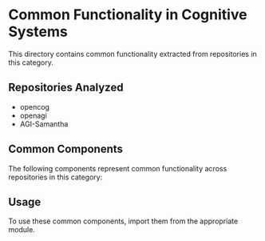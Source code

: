 # Common Functionality in Cognitive Systems

This directory contains common functionality extracted from repositories in this category.

## Repositories Analyzed

- opencog
- openagi
- AGI-Samantha

## Common Components

The following components represent common functionality across repositories in this category:


## Usage

To use these common components, import them from the appropriate module.
